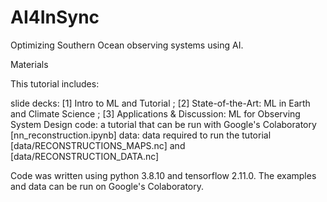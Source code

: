 # AI4InSync

Optimizing Southern Ocean observing systems using AI.

Materials

This tutorial includes:

slide decks: [1] Intro to ML and Tutorial ; [2] State-of-the-Art: ML in Earth and Climate Science ; [3] Applications & Discussion: ML for Observing System Design
code: a tutorial that can be run with Google's Colaboratory [nn_reconstruction.ipynb]
data: data required to run the tutorial [data/RECONSTRUCTIONS_MAPS.nc] and [data/RECONSTRUCTION_DATA.nc]

Code was written using python 3.8.10 and tensorflow 2.11.0. The examples and data can be run on Google's Colaboratory.
